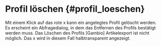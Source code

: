 # Profil löschen {#profil_loeschen}

Mit einem Klick auf das rote x kann ein angelegtes Profil gelöscht werden. Es erscheint ein Abfragedialog, in dem das Entfernen des Profils bestätigt werden muss. Das Löschen des Profils \[Gambio\] Artikelexport ist nicht möglich. Das x wird in diesem Fall halbtransparent angezeigt.



